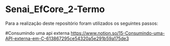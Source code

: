 # Senai_EfCore_2-Termo
Para a realização deste repositório foram utilizados os seguintes passos:


#Consumindo uma api externa
https://www.notion.so/15-Consumindo-uma-API-externa-em-C-613867295ce54320a5e291b59a175de3

